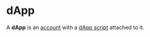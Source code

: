 # dApp

A **dApp** is an [account](/blockchain/account.md) with a [dApp script](/blockchain/dapp-script.md) attached to it.
